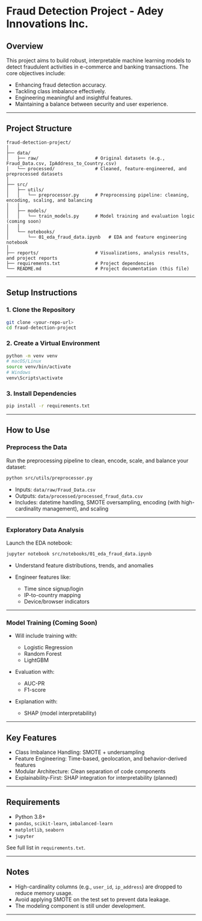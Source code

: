 
# Fraud Detection Project - Adey Innovations Inc.

## Overview

This project aims to build robust, interpretable machine learning models to detect fraudulent activities in e-commerce and banking transactions. The core objectives include:

* Enhancing fraud detection accuracy.
* Tackling class imbalance effectively.
* Engineering meaningful and insightful features.
* Maintaining a balance between security and user experience.

---

## Project Structure

```
fraud-detection-project/
│
├── data/
│   ├── raw/                     # Original datasets (e.g., Fraud_Data.csv, IpAddress_to_Country.csv)
│   └── processed/               # Cleaned, feature-engineered, and preprocessed datasets
│
├── src/
│   ├── utils/
│   │   └── preprocessor.py      # Preprocessing pipeline: cleaning, encoding, scaling, and balancing
│   │
│   ├── models/
│   │   └── train_models.py      # Model training and evaluation logic (coming soon)
│   │
│   └── notebooks/
│       └── 01_eda_fraud_data.ipynb   # EDA and feature engineering notebook
│
├── reports/                     # Visualizations, analysis results, and project reports
├── requirements.txt             # Project dependencies
└── README.md                    # Project documentation (this file)
```

---

## Setup Instructions

### 1. Clone the Repository

```bash
git clone <your-repo-url>
cd fraud-detection-project
```

### 2. Create a Virtual Environment

```bash
python -m venv venv
# macOS/Linux
source venv/bin/activate
# Windows
venv\Scripts\activate
```

### 3. Install Dependencies

```bash
pip install -r requirements.txt
```

---

## How to Use

### Preprocess the Data

Run the preprocessing pipeline to clean, encode, scale, and balance your dataset:

```bash
python src/utils/preprocessor.py
```

* Inputs: `data/raw/Fraud_Data.csv`
* Outputs: `data/processed/processed_fraud_data.csv`
* Includes: datetime handling, SMOTE oversampling, encoding (with high-cardinality management), and scaling

---

### Exploratory Data Analysis

Launch the EDA notebook:

```bash
jupyter notebook src/notebooks/01_eda_fraud_data.ipynb
```

* Understand feature distributions, trends, and anomalies
* Engineer features like:

  * Time since signup/login
  * IP-to-country mapping
  * Device/browser indicators

---

### Model Training (Coming Soon)

* Will include training with:

  * Logistic Regression
  * Random Forest
  * LightGBM
* Evaluation with:

  * AUC-PR
  * F1-score
* Explanation with:

  * SHAP (model interpretability)

---

## Key Features

* Class Imbalance Handling: SMOTE + undersampling
* Feature Engineering: Time-based, geolocation, and behavior-derived features
* Modular Architecture: Clean separation of code components
* Explainability-First: SHAP integration for interpretability (planned)

---

## Requirements

* Python 3.8+
* `pandas`, `scikit-learn`, `imbalanced-learn`
* `matplotlib`, `seaborn`
* `jupyter`

See full list in `requirements.txt`.

---

## Notes

* High-cardinality columns (e.g., `user_id`, `ip_address`) are dropped to reduce memory usage.
* Avoid applying SMOTE on the test set to prevent data leakage.
* The modeling component is still under development.

---
